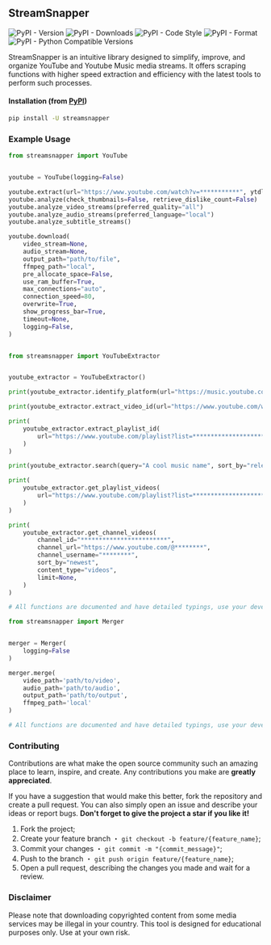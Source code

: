 ## StreamSnapper

![PyPI - Version](https://img.shields.io/pypi/v/streamsnapper?style=flat&logo=pypi&logoColor=blue&color=blue&link=https://pypi.org/project/streamsnapper)
![PyPI - Downloads](https://img.shields.io/pypi/dm/streamsnapper?style=flat&logo=pypi&logoColor=blue&color=blue&link=https://pypi.org/project/streamsnapper)
![PyPI - Code Style](https://img.shields.io/badge/code%20style-ruff-blue?style=flat&logo=ruff&logoColor=blue&color=blue&link=https://github.com/astral-sh/ruff)
![PyPI - Format](https://img.shields.io/pypi/format/streamsnapper?style=flat&logo=pypi&logoColor=blue&color=blue&link=https://pypi.org/project/streamsnapper)
![PyPI - Python Compatible Versions](https://img.shields.io/pypi/pyversions/streamsnapper?style=flat&logo=python&logoColor=blue&color=blue&link=https://pypi.org/project/streamsnapper)

StreamSnapper is an intuitive library designed to simplify, improve, and organize YouTube and Youtube Music media streams. It offers scraping functions with higher speed extraction and efficiency with the latest tools to perform such processes.

#### Installation (from [PyPI](https://pypi.org/project/streamsnapper))

```bash
pip install -U streamsnapper
```

### Example Usage

```python
from streamsnapper import YouTube


youtube = YouTube(logging=False)

youtube.extract(url="https://www.youtube.com/watch?v=***********", ytdlp_data=None)
youtube.analyze(check_thumbnails=False, retrieve_dislike_count=False)
youtube.analyze_video_streams(preferred_quality="all")
youtube.analyze_audio_streams(preferred_language="local")
youtube.analyze_subtitle_streams()

youtube.download(
    video_stream=None,
    audio_stream=None,
    output_path="path/to/file",
    ffmpeg_path="local",
    pre_allocate_space=False,
    use_ram_buffer=True,
    max_connections="auto",
    connection_speed=80,
    overwrite=True,
    show_progress_bar=True,
    timeout=None,
    logging=False,
)


from streamsnapper import YouTubeExtractor


youtube_extractor = YouTubeExtractor()

print(youtube_extractor.identify_platform(url="https://music.youtube.com/watch?v=***********"))

print(youtube_extractor.extract_video_id(url="https://www.youtube.com/watch?v=***********"))

print(
    youtube_extractor.extract_playlist_id(
        url="https://www.youtube.com/playlist?list=**********************************", include_private=False
    )
)

print(youtube_extractor.search(query="A cool music name", sort_by="relevance", results_type="video", limit=1))

print(
    youtube_extractor.get_playlist_videos(
        url="https://www.youtube.com/playlist?list=**********************************", limit=None
    )
)

print(
    youtube_extractor.get_channel_videos(
        channel_id="************************",
        channel_url="https://www.youtube.com/@********",
        channel_username="********",
        sort_by="newest",
        content_type="videos",
        limit=None,
    )
)

# All functions are documented and have detailed typings, use your development IDE to learn more.

```

```python
from streamsnapper import Merger


merger = Merger(
    logging=False
)

merger.merge(
    video_path='path/to/video',
    audio_path='path/to/audio',
    output_path='path/to/output',
    ffmpeg_path='local'
)

# All functions are documented and have detailed typings, use your development IDE to learn more.

```

### Contributing

Contributions are what make the open source community such an amazing place to learn, inspire, and create. Any contributions you make are **greatly appreciated**.

If you have a suggestion that would make this better, fork the repository and create a pull request. You can also simply open an issue and describe your ideas or report bugs. **Don't forget to give the project a star if you like it!**

1. Fork the project;
2. Create your feature branch ・ `git checkout -b feature/{feature_name}`;
3. Commit your changes ・ `git commit -m "{commit_message}"`;
4. Push to the branch ・ `git push origin feature/{feature_name}`;
5. Open a pull request, describing the changes you made and wait for a review.

### Disclaimer

Please note that downloading copyrighted content from some media services may be illegal in your country. This tool is designed for educational purposes only. Use at your own risk.
